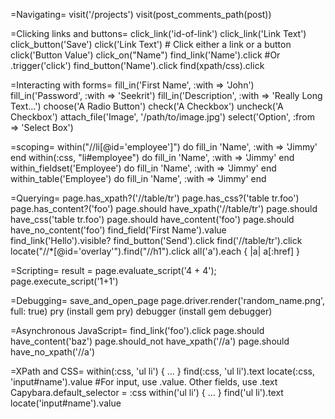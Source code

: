=Navigating=
    visit('/projects')
    visit(post_comments_path(post))
 
=Clicking links and buttons=
    click_link('id-of-link')
    click_link('Link Text')
    click_button('Save')
    click('Link Text') # Click either a link or a button
    click('Button Value')
    click_on("Name")
    find_link('Name').click #Or .trigger('click')
    find_button('Name').click
    find(xpath/css).click
 
=Interacting with forms=
    fill_in('First Name', :with => 'John')
    fill_in('Password', :with => 'Seekrit')
    fill_in('Description', :with => 'Really Long Text…')
    choose('A Radio Button')
    check('A Checkbox')
    uncheck('A Checkbox')
    attach_file('Image', '/path/to/image.jpg')
    select('Option', :from => 'Select Box')
 
=scoping=
    within("//li[@id='employee']") do
      fill_in 'Name', :with => 'Jimmy'
    end
    within(:css, "li#employee") do
      fill_in 'Name', :with => 'Jimmy'
    end
    within_fieldset('Employee') do
      fill_in 'Name', :with => 'Jimmy'
    end
    within_table('Employee') do
      fill_in 'Name', :with => 'Jimmy'
    end
     
=Querying=
    page.has_xpath?('//table/tr')
    page.has_css?('table tr.foo')
    page.has_content?('foo')
    page.should have_xpath('//table/tr')
    page.should have_css('table tr.foo')
    page.should have_content('foo')
    page.should have_no_content('foo')
    find_field('First Name').value
    find_link('Hello').visible?
    find_button('Send').click
    find('//table/tr').click
    locate("//*[@id='overlay'").find("//h1").click
    all('a').each { |a| a[:href] }
 
=Scripting=
    result = page.evaluate_script('4 + 4');
    page.execute_script('1+1')
 
=Debugging=
    save_and_open_page
    page.driver.render('random_name.png', full: true)
    pry (install gem pry)
    debugger (install gem debugger)
 
=Asynchronous JavaScript=
    find_link('foo').click
    page.should have_content('baz')
    page.should_not have_xpath('//a')
    page.should have_no_xpath('//a')
 
=XPath and CSS=
    within(:css, 'ul li') { ... }
    find(:css, 'ul li').text
    locate(:css, 'input#name').value #For input, use .value. Other fields, use .text
    Capybara.default_selector = :css
    within('ul li') { ... }
    find('ul li').text
    locate('input#name').value

